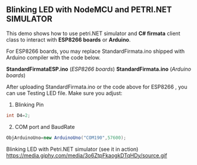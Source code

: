 Blinking LED with NodeMCU and PETRI.NET SIMULATOR
----------

This demo shows how to use petri.NET simulator and **C# firmata** client class to interact with **ESP8266 boards** or **Arduino**.

For ESP8266 boards, you may replace StandardFirmata.ino shipped with Arduino compiler with the code below.

**StandardFirmataESP.ino** (*ESP8266 boards*)
**StandardFirmata.ino** (*Arduino boards*)

After uploading StandardFirmata.ino or the code above for ESP8266 , you can use Testing LED file. Make sure you adjust:

 1. Blinking Pin
```C#
int D4=2;
```
 2. COM port and BaudRate
```C#
ObjArduinoUno=new ArduinoUno("COM190",57600);
```
Blinking LED with Petri.NET simulator (see it in action)
https://media.giphy.com/media/3o6ZtpFkaogkDTqHDy/source.gif

